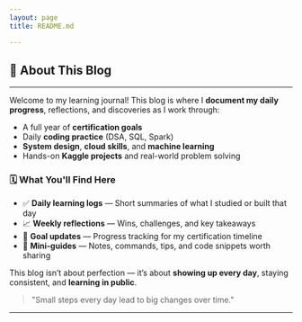 ```yaml
---
layout: page
title: README.md

---
```


## 📘 About This Blog
---
Welcome to my learning journal! This blog is where I **document my daily progress**, reflections, and discoveries as I work through:

- A full year of **certification goals**
- Daily **coding practice** (DSA, SQL, Spark)
- **System design**, **cloud skills**, and **machine learning**
- Hands-on **Kaggle projects** and real-world problem solving

### 🗓️ What You'll Find Here

- ✅ **Daily learning logs** — Short summaries of what I studied or built that day
- 📈 **Weekly reflections** — Wins, challenges, and key takeaways
- 🎯 **Goal updates** — Progress tracking for my certification timeline
- 🧠 **Mini-guides** — Notes, commands, tips, and code snippets worth sharing

This blog isn’t about perfection — it’s about **showing up every day**, staying consistent, and **learning in public**.

> "Small steps every day lead to big changes over time."

---
